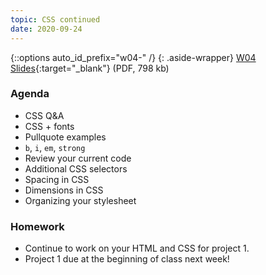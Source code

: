 ```yaml
---
topic: CSS continued
date: 2020-09-24
---
```


{::options auto_id_prefix="w04-" /}
{: .aside-wrapper}
<span class="highlighter">
[W04 Slides](files/w04.min.pdf){:target="_blank"} (PDF, 798 kb)
</span>


### Agenda
- CSS Q&A
- CSS + fonts
- Pullquote examples
- `b`, `i`, `em`, `strong`
- Review your current code
- Additional CSS selectors
- Spacing in CSS
- Dimensions in CSS
- Organizing your stylesheet

### Homework
- Continue to work on your HTML and CSS for project 1.
- Project 1 due at the beginning of class next week! 
